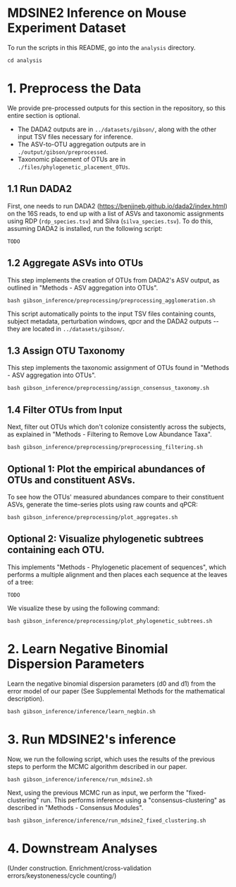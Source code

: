 # MDSINE2 Inference on Mouse Experiment Dataset

To run the scripts in this README, go into the `analysis` directory.

```
cd analysis
```

# 1. Preprocess the Data

We provide pre-processed outputs for this section in the repository, so this entire section is optional.
- The DADA2 outputs are in `../datasets/gibson/`, along with the other input TSV files necessary for inference.
- The ASV-to-OTU aggregation outputs are in `./output/gibson/preprocessed`.
- Taxonomic placement of OTUs are in `./files/phylogenetic_placement_OTUs`.

## 1.1 Run DADA2

First, one needs to run DADA2 (https://benjjneb.github.io/dada2/index.html) on the 16S reads, to end up with a list of ASVs and taxonomic assignments 
using RDP (`rdp_species.tsv`) and Silva (`silva_species.tsv`).
To do this, assuming DADA2 is installed, run the following script:

```
TODO
```

## 1.2 Aggregate ASVs into OTUs

This step implements the creation of OTUs from DADA2's ASV output, as outlined in
"Methods - ASV aggregation into OTUs".
```
bash gibson_inference/preprocessing/preprocessing_agglomeration.sh
```
This script automatically points to the input TSV files containing counts, subject metadata, 
perturbation windows, qpcr and the DADA2 outputs -- they are located in `../datasets/gibson/`.

## 1.3 Assign OTU Taxonomy

This step implements the taxonomic assignment of OTUs found in "Methods - ASV aggregation into OTUs".
```
bash gibson_inference/preprocessing/assign_consensus_taxonomy.sh
```

## 1.4 Filter OTUs from Input

Next, filter out OTUs which don't colonize consistently across the subjects, as explained in 
"Methods - Filtering to Remove Low Abundance Taxa".
```
bash gibson_inference/preprocessing/preprocessing_filtering.sh
```

## Optional 1: Plot the empirical abundances of OTUs and constituent ASVs.

To see how the OTUs' measured abundances compare to their constituent ASVs, generate the time-series plots using raw counts and qPCR:

```
bash gibson_inference/preprocessing/plot_aggregates.sh
```

## Optional 2: Visualize phylogenetic subtrees containing each OTU.

This implements "Methods - Phylogenetic placement of sequences", which performs a multiple alignment and then places each
sequence at the leaves of a tree:
```
TODO
```

We visualize these by using the following command:
```
bash gibson_inference/preprocessing/plot_phylogenetic_subtrees.sh
```

# 2. Learn Negative Binomial Dispersion Parameters 

Learn the negative binomial dispersion parameters (d0 and d1) from the error model of our paper 
(See Supplemental Methods for the mathematical description).
```
bash gibson_inference/inference/learn_negbin.sh
```

# 3. Run MDSINE2's inference

Now, we run the following script, which uses the results of the previous steps to perform the MCMC algorithm described
in our paper.
```
bash gibson_inference/inference/run_mdsine2.sh
```

Next, using the previous MCMC run as input, we perform the "fixed-clustering" run.
This performs inference using a "consensus-clustering" as described in "Methods - Consensus Modules".
```
bash gibson_inference/inference/run_mdsine2_fixed_clustering.sh
```

# 4. Downstream Analyses

(Under construction. Enrichment/cross-validation errors/keystoneness/cycle counting/)
